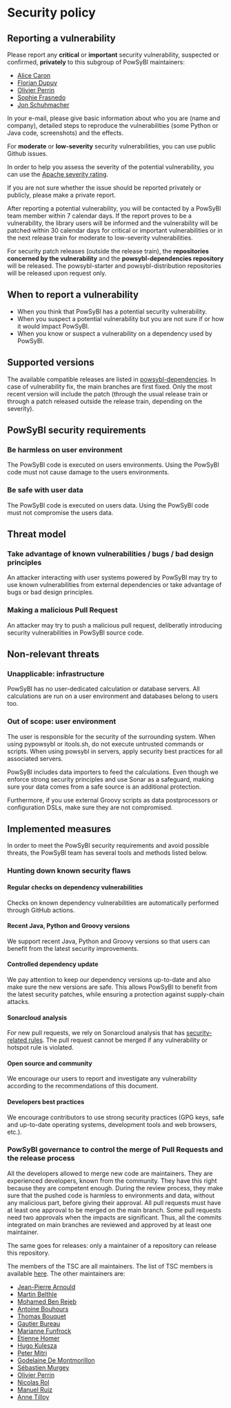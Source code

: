 # Security policy

## Reporting a vulnerability

Please report any **critical** or **important** security vulnerability, suspected or confirmed, **privately** to this subgroup of PowSyBl maintainers:
- [Alice Caron](mailto:alice.caron@rte-france.com)
- [Florian Dupuy](mailto:florian.dupuy@rte-france.com)
- [Olivier Perrin](mailto:olivier.perrin@rte-france.com)
- [Sophie Frasnedo](mailto:sophie.frasnedo@rte-france.com)
- [Jon Schuhmacher](mailto:jon.harper@rte-france.com)

In your e-mail, please give basic information about who you are (name and company), detailed steps to reproduce the vulnerabilities (some Python or Java code, screenshots) and the effects.

For **moderate** or **low-severity** security vulnerabilities, you can use public Github issues. 

In order to help you assess the severity of the potential vulnerability, you can use the [Apache severity rating](https://security.apache.org/blog/severityrating/).

If you are not sure whether the issue should be reported privately or publicly, please make a private report.

After reporting a potential vulnerability, you will be contacted by a PowSyBl team member within 7 calendar days. If the report proves to be a vulnerability, the library users will be informed and the vulnerability will be patched within 30 calendar days for critical or important vulnerabilities or in the next release train for moderate to low-severity vulnerabilities.

For security patch releases (outside the release train), the **repositories concerned by the vulnerability** and the **powsybl-dependencies repository** will be released. The powsybl-starter and powsybl-distribution repositories will be released upon request only.

## When to report a vulnerability

- When you think that PowSyBl has a potential security vulnerability.
- When you suspect a potential vulnerability but you are not sure if or how it would impact PowSyBl.
- When you know or suspect a vulnerability on a dependency used by PowSyBl.

## Supported versions

The available compatible releases are listed in [powsybl-dependencies](https://github.com/powsybl/powsybl-dependencies). In case of vulnerability fix, the main branches are first fixed. 
Only the most recent version will include the patch (through the usual release train or through a patch released outside the release train, depending on the severity).

## PowSyBl security requirements

### Be harmless on user environment

The PowSyBl code is executed on users environments. Using the PowSyBl code must not cause damage to the users environments.

### Be safe with user data

The PowSyBl code is executed on users data. Using the PowSyBl code must not compromise the users data.

## Threat model

### Take advantage of known vulnerabilities / bugs / bad design principles

An attacker interacting with user systems powered by PowSyBl may try to use known vulnerabilities from external dependencies or take advantage of bugs or bad design principles.

### Making a malicious Pull Request

An attacker may try to push a malicious pull request, deliberatly introducing security vulnerabilities in PowSyBl source code.

## Non-relevant threats

### Unapplicable: infrastructure

PowSyBl has no user-dedicated calculation or database servers. All calculations are run on a user environment and databases belong to users too.

### Out of scope: user environment

The user is responsible for the security of the surrounding system. When using pypowsybl or itools.sh, do not execute untrusted commands or scripts. When using powsybl in servers, apply security best practices for all associated servers.

PowSyBl includes data importers to feed the calculations. Even though we enforce strong security principles and use Sonar as a safeguard, making sure your data comes from a safe source is an additional protection.

Furthermore, if you use external Groovy scripts as data postprocessors or configuration DSLs, make sure they are not compromised.

## Implemented measures

In order to meet the PowSyBl security requirements and avoid possible threats, the PowSyBl team has several tools and methods listed below.

### Hunting down known security flaws

#### Regular checks on dependency vulnerabilities

Checks on known dependency vulnerabilities are automatically performed through GitHub actions. 

#### Recent Java, Python and Groovy versions

We support recent Java, Python and Groovy versions so that users can benefit from the latest security improvements.

#### Controlled dependency update

We pay attention to keep our dependency versions up-to-date and also make sure the new versions are safe. This allows PowSyBl to benefit from the latest security patches, while ensuring a protection against supply-chain attacks.

#### Sonarcloud analysis

For new pull requests, we rely on Sonarcloud analysis that has [security-related rules](https://docs.sonarcloud.io/digging-deeper/security-related-rules/). The pull request cannot be merged if any vulnerability or hotspot rule is violated.

#### Open source and community

We encourage our users to report and investigate any vulnerability according to the recommendations of this document.

#### Developers best practices

We encourage contributors to use strong security practices (GPG keys, safe and up-to-date operating systems, development tools and web browsers, etc.).

###  PowSyBl governance to control the merge of Pull Requests and the release process

All the developers allowed to merge new code are maintainers. They are experienced developers, known from the community. They have this right because they are competent enough. During the review process, they make sure that the pushed code is harmless to environments and data, without any malicious part, before giving their approval.
All pull requests must have at least one approval to be merged on the main branch. Some pull requests need two approvals when the impacts are significant. Thus, all the commits integrated on main branches are reviewed and approved by at least one maintainer. 

The same goes for releases: only a maintainer of a repository can release this repository.

The members of the TSC are all maintainers. The list of TSC members is available [here](https://www.powsybl.org/pages/overview/governance). The other maintainers are:

- [Jean-Pierre Arnould](https://github.com/jipea)
- [Martin Belthle](https://github.com/MartinBelthle)
- [Mohamed Ben Rejeb](https://github.com/benrejebmoh)
- [Antoine Bouhours](https://github.com/antoinebhs)
- [Thomas Bouquet](https://github.com/bqth29)
- [Gautier Bureau](https://github.com/gautierbureau)
- [Marianne Funfrock](https://github.com/marifunf)
- [Etienne Homer](https://github.com/etiennehomer)
- [Hugo Kulesza](https://github.com/HugoKulesza)
- [Peter Mitri](https://github.com/pet-mit)
- [Godelaine De Montmorillon](https://github.com/Godelaine)
- [Sébastien Murgey](https://github.com/murgeyseb)
- [Olivier Perrin](https://github.com/olperr1)
- [Nicolas Rol](https://github.com/rolnico)
- [Manuel Ruiz](https://github.com/klorel)
- [Anne Tilloy](https://github.com/annetill)



